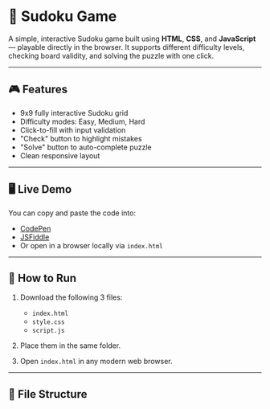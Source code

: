 # 🧩 Sudoku Game

A simple, interactive Sudoku game built using **HTML**, **CSS**, and **JavaScript** — playable directly in the browser. It supports different difficulty levels, checking board validity, and solving the puzzle with one click.

---

## 🎮 Features

- 9x9 fully interactive Sudoku grid
- Difficulty modes: Easy, Medium, Hard
- Click-to-fill with input validation
- "Check" button to highlight mistakes
- "Solve" button to auto-complete puzzle
- Clean responsive layout

---

## 🖥️ Live Demo

You can copy and paste the code into:

- [CodePen](https://codepen.io/)
- [JSFiddle](https://jsfiddle.net/)
- Or open in a browser locally via `index.html`

---

## 🚀 How to Run

1. Download the following 3 files:

   - `index.html`
   - `style.css`
   - `script.js`

2. Place them in the same folder.

3. Open `index.html` in any modern web browser.

---

## 📂 File Structure
